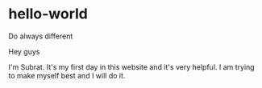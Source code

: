 # hello-world
Do always different 

Hey guys

I'm Subrat. 
It's my first day in this website and it's very helpful.
I am trying to make myself best and I will do it.
